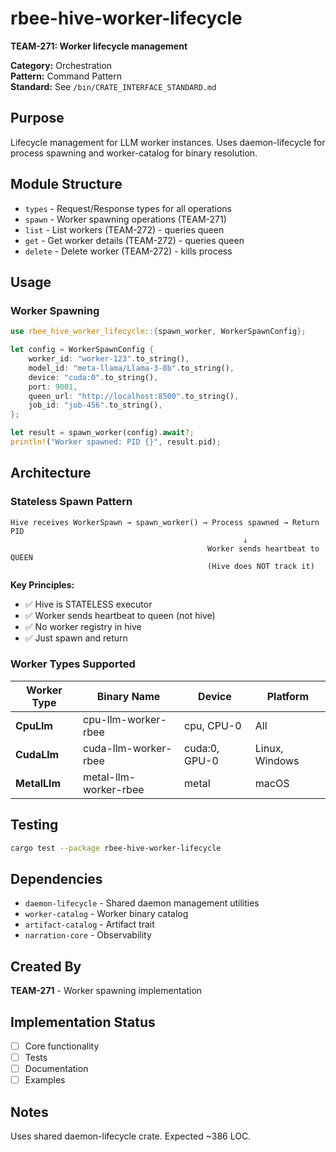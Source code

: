 # rbee-hive-worker-lifecycle

**TEAM-271: Worker lifecycle management**

**Category:** Orchestration  
**Pattern:** Command Pattern  
**Standard:** See `/bin/CRATE_INTERFACE_STANDARD.md`

## Purpose

Lifecycle management for LLM worker instances.
Uses daemon-lifecycle for process spawning and worker-catalog for binary resolution.

## Module Structure

- `types` - Request/Response types for all operations
- `spawn` - Worker spawning operations (TEAM-271)
- `list` - List workers (TEAM-272) - queries queen
- `get` - Get worker details (TEAM-272) - queries queen
- `delete` - Delete worker (TEAM-272) - kills process

## Usage

### Worker Spawning

```rust
use rbee_hive_worker_lifecycle::{spawn_worker, WorkerSpawnConfig};

let config = WorkerSpawnConfig {
    worker_id: "worker-123".to_string(),
    model_id: "meta-llama/Llama-3-8b".to_string(),
    device: "cuda:0".to_string(),
    port: 9001,
    queen_url: "http://localhost:8500".to_string(),
    job_id: "job-456".to_string(),
};

let result = spawn_worker(config).await?;
println!("Worker spawned: PID {}", result.pid);
```

## Architecture

### Stateless Spawn Pattern

```
Hive receives WorkerSpawn → spawn_worker() → Process spawned → Return PID
                                                    ↓
                                            Worker sends heartbeat to QUEEN
                                            (Hive does NOT track it)
```

**Key Principles:**
- ✅ Hive is STATELESS executor
- ✅ Worker sends heartbeat to queen (not hive)
- ✅ No worker registry in hive
- ✅ Just spawn and return

### Worker Types Supported

| Worker Type | Binary Name | Device | Platform |
|-------------|-------------|--------|----------|
| **CpuLlm** | cpu-llm-worker-rbee | cpu, CPU-0 | All |
| **CudaLlm** | cuda-llm-worker-rbee | cuda:0, GPU-0 | Linux, Windows |
| **MetalLlm** | metal-llm-worker-rbee | metal | macOS |

## Testing

```bash
cargo test --package rbee-hive-worker-lifecycle
```

## Dependencies

- `daemon-lifecycle` - Shared daemon management utilities
- `worker-catalog` - Worker binary catalog
- `artifact-catalog` - Artifact trait
- `narration-core` - Observability

## Created By

**TEAM-271** - Worker spawning implementation

## Implementation Status

- [ ] Core functionality
- [ ] Tests
- [ ] Documentation
- [ ] Examples

## Notes

Uses shared daemon-lifecycle crate. Expected ~386 LOC.
